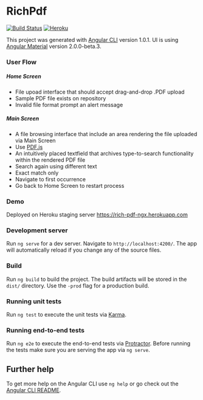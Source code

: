 # RichPdf

[![Build Status](https://travis-ci.org/webcat12345/rich-pdf-ngx.svg?branch=master)](https://travis-ci.org/webcat12345/rich-pdf-ngx)  [![Heroku](https://heroku-badge.herokuapp.com/?app=heroku-badge&style=flat)](https://webblack.herokuapp.com/)

This project was generated with [Angular CLI](https://github.com/angular/angular-cli) version 1.0.1.
UI is using [Angular Material](https://github.com/angular/material2) version 2.0.0-beta.3.

### User Flow

##### Home Screen
>
* File upoad interface that should accept drag-and-drop .PDF upload
* Sample PDF file exists on repository
* Invalid file format prompt an alert message

##### Main Screen
>
* A file browsing interface that include an area rendering the file uploaded via Main Screen
* Use [PDF.js](https://mozilla.github.io/pdf.js/)
* An intuitively placed textfield that archives type-to-search functionality within the rendered PDF file
* Search again using different text
* Exact match only
* Navigate to first occurrence
* Go back to Home Screen to restart process

### Demo

Deployed on Heroku staging server https://rich-pdf-ngx.herokuapp.com

### Development server
Run `ng serve` for a dev server. Navigate to `http://localhost:4200/`. The app will automatically reload if you change any of the source files.

### Build

Run `ng build` to build the project. The build artifacts will be stored in the `dist/` directory. Use the `-prod` flag for a production build.

### Running unit tests

Run `ng test` to execute the unit tests via [Karma](https://karma-runner.github.io).

### Running end-to-end tests

Run `ng e2e` to execute the end-to-end tests via [Protractor](http://www.protractortest.org/).
Before running the tests make sure you are serving the app via `ng serve`.

## Further help

To get more help on the Angular CLI use `ng help` or go check out the [Angular CLI README](https://github.com/angular/angular-cli/blob/master/README.md).
